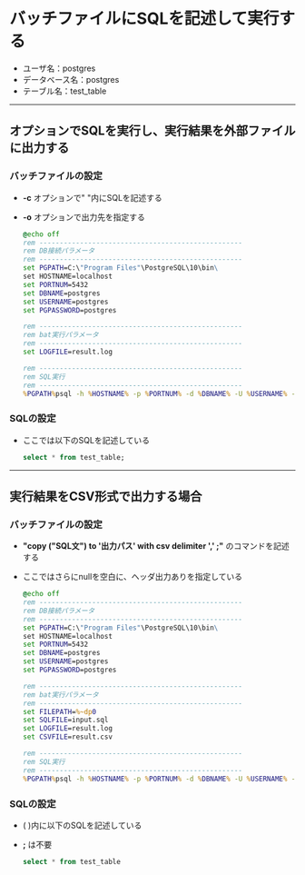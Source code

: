 # バッチファイルにSQLを記述して実行する

* ユーザ名：postgres
* データベース名：postgres
* テーブル名：test_table

***

## オプションでSQLを実行し、実行結果を外部ファイルに出力する

### バッチファイルの設定

* __-c__ オプションで" "内にSQLを記述する
* __-o__ オプションで出力先を指定する

  ```bat
  @echo off
  rem --------------------------------------------------
  rem DB接続パラメータ
  rem --------------------------------------------------
  set PGPATH=C:\"Program Files"\PostgreSQL\10\bin\
  set HOSTNAME=localhost
  set PORTNUM=5432
  set DBNAME=postgres
  set USERNAME=postgres
  set PGPASSWORD=postgres

  rem --------------------------------------------------
  rem bat実行パラメータ
  rem --------------------------------------------------
  set LOGFILE=result.log

  rem --------------------------------------------------
  rem SQL実行
  rem --------------------------------------------------
  %PGPATH%psql -h %HOSTNAME% -p %PORTNUM% -d %DBNAME% -U %USERNAME% -c "select * from test_table;" -o %LOGFILE%
  ```

### SQLの設定

* ここでは以下のSQLを記述している

  ```sql
  select * from test_table;
  ```

***

## 実行結果をCSV形式で出力する場合

### バッチファイルの設定

* __"copy ("SQL文") to '出力パス' with csv delimiter ',' ;"__ のコマンドを記述する
* ここではさらにnullを空白に、ヘッダ出力ありを指定している

  ```bat
  @echo off
  rem --------------------------------------------------
  rem DB接続パラメータ
  rem --------------------------------------------------
  set PGPATH=C:\"Program Files"\PostgreSQL\10\bin\
  set HOSTNAME=localhost
  set PORTNUM=5432
  set DBNAME=postgres
  set USERNAME=postgres
  set PGPASSWORD=postgres

  rem --------------------------------------------------
  rem bat実行パラメータ
  rem --------------------------------------------------
  set FILEPATH=%~dp0
  set SQLFILE=input.sql
  set LOGFILE=result.log
  set CSVFILE=result.csv

  rem --------------------------------------------------
  rem SQL実行
  rem --------------------------------------------------
  %PGPATH%psql -h %HOSTNAME% -p %PORTNUM% -d %DBNAME% -U %USERNAME% -c "copy (select * from test_table) to '%FILEPATH%%CSVFILE%' with csv delimiter ',' null as '' header;"
  ```

### SQLの設定

* ( )内に以下のSQLを記述している
* __;__ は不要

  ```sql
  select * from test_table
  ```
